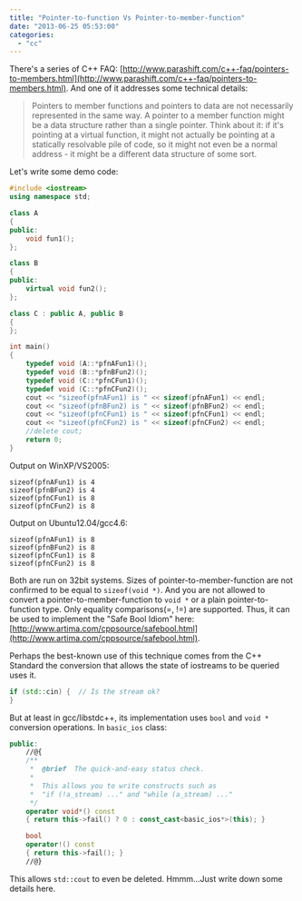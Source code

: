 ```yaml
---
title: "Pointer-to-function Vs Pointer-to-member-function"
date: "2013-06-25 05:53:00"
categories: 
  - "cc"
---
```


There's a series of C++ FAQ: [http://www.parashift.com/c++-faq/pointers-to-members.html](http://www.parashift.com/c++-faq/pointers-to-members.html). And one of it addresses some technical details:

> Pointers to member functions and pointers to data are not necessarily represented in the same way. A pointer to a member function might be a data structure rather than a single pointer. Think about it: if it's pointing at a virtual function, it might not actually be pointing at a statically resolvable pile of code, so it might not even be a normal address - it might be a different data structure of some sort.

Let's write some demo code:

```cpp
#include <iostream>
using namespace std;

class A
{
public:
    void fun1();
};

class B
{
public:
    virtual void fun2();
};

class C : public A, public B
{
};

int main()
{
    typedef void (A::*pfnAFun1)();
    typedef void (B::*pfnBFun2)();
    typedef void (C::*pfnCFun1)();
    typedef void (C::*pfnCFun2)();
    cout << "sizeof(pfnAFun1) is " << sizeof(pfnAFun1) << endl;
    cout << "sizeof(pfnBFun2) is " << sizeof(pfnBFun2) << endl;
    cout << "sizeof(pfnCFun1) is " << sizeof(pfnCFun1) << endl;
    cout << "sizeof(pfnCFun2) is " << sizeof(pfnCFun2) << endl;
    //delete cout;
    return 0;
}
```

Output on WinXP/VS2005:

```
sizeof(pfnAFun1) is 4
sizeof(pfnBFun2) is 4
sizeof(pfnCFun1) is 8
sizeof(pfnCFun2) is 8
```

Output on Ubuntu12.04/gcc4.6:

```
sizeof(pfnAFun1) is 8
sizeof(pfnBFun2) is 8
sizeof(pfnCFun1) is 8
sizeof(pfnCFun2) is 8
```

Both are run on 32bit systems. Sizes of pointer-to-member-function are not confirmed to be equal to `sizeof(void *)`. And you are not allowed to convert a pointer-to-member-function to `void *` or a plain pointer-to-function type. Only equality comparisons(=, !=) are supported. Thus, it can be used to implement the "Safe Bool Idiom" here: [http://www.artima.com/cppsource/safebool.html](http://www.artima.com/cppsource/safebool.html).

Perhaps the best-known use of this technique comes from the C++ Standard the conversion that allows the state of iostreams to be queried uses it.

```cpp
if (std::cin) {  // Is the stream ok?
}
```

But at least in gcc/libstdc++, its implementation uses `bool` and `void *` conversion operations. In `basic_ios` class:

```cpp
public:
    //@{
    /**
     *  @brief  The quick-and-easy status check.
     *
     *  This allows you to write constructs such as
     *  "if (!a_stream) ..." and "while (a_stream) ..."
     */
    operator void*() const
    { return this->fail() ? 0 : const_cast<basic_ios*>(this); }

    bool
    operator!() const
    { return this->fail(); }
    //@}
```

This allows `std::cout` to even be deleted. Hmmm...Just write down some details here.
